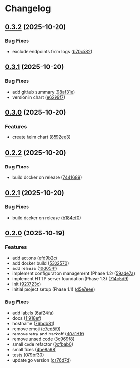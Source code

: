 # Changelog

## [0.3.2](https://github.com/vitalvas/alertmanager-gateway/compare/v0.3.1...v0.3.2) (2025-10-20)


### Bug Fixes

* exclude endpoints from logs ([b70c582](https://github.com/vitalvas/alertmanager-gateway/commit/b70c582371118830375fc8945b89dabae10635c9))

## [0.3.1](https://github.com/vitalvas/alertmanager-gateway/compare/v0.3.0...v0.3.1) (2025-10-20)


### Bug Fixes

* add github summary ([98af31e](https://github.com/vitalvas/alertmanager-gateway/commit/98af31e57b9cdb7c557d012145eb49bdfc3e93e3))
* version in chart ([e6299f7](https://github.com/vitalvas/alertmanager-gateway/commit/e6299f7043cd7fdabe1a74aa6cf29563a86eead6))

## [0.3.0](https://github.com/vitalvas/alertmanager-gateway/compare/v0.2.2...v0.3.0) (2025-10-20)


### Features

* create helm chart ([8592ee3](https://github.com/vitalvas/alertmanager-gateway/commit/8592ee399098cd5eba686af993f4b260dbcbe0a9))

## [0.2.2](https://github.com/vitalvas/alertmanager-gateway/compare/v0.2.1...v0.2.2) (2025-10-20)


### Bug Fixes

* build docker on release ([7441689](https://github.com/vitalvas/alertmanager-gateway/commit/744168935ced8d4b6c528aaf4fe361cf456c8be3))

## [0.2.1](https://github.com/vitalvas/alertmanager-gateway/compare/v0.2.0...v0.2.1) (2025-10-20)


### Bug Fixes

* build docker on release ([b184ef0](https://github.com/vitalvas/alertmanager-gateway/commit/b184ef025ccf6f37d9ea555ed1cf91850e836a6c))

## [0.2.0](https://github.com/vitalvas/alertmanager-gateway/compare/v0.1.0...v0.2.0) (2025-10-19)


### Features

* add actions ([efd9b2c](https://github.com/vitalvas/alertmanager-gateway/commit/efd9b2cb63eeb7572afcaffb4ad039928ea3b1e9))
* add docker build ([5332570](https://github.com/vitalvas/alertmanager-gateway/commit/5332570d596b63250ec9b98e184accf046a4704a))
* add release ([19d054f](https://github.com/vitalvas/alertmanager-gateway/commit/19d054ff30fea5aea7015efe1c4da91328fb59f3))
* implement configuration management (Phase 1.2) ([59ade7a](https://github.com/vitalvas/alertmanager-gateway/commit/59ade7a4f0e568aa17a57e7ba686fbb3c8f7f696))
* implement HTTP server foundation (Phase 1.3) ([714c5d9](https://github.com/vitalvas/alertmanager-gateway/commit/714c5d968d24598a983f342d6d5d8d7755b6f645))
* init ([923723c](https://github.com/vitalvas/alertmanager-gateway/commit/923723c3b76ddca883e4e8a6f056461a03246129))
* initial project setup (Phase 1.1) ([d5e7eee](https://github.com/vitalvas/alertmanager-gateway/commit/d5e7eeeaea615f4197f67b7ad3bb9e6d10cc66ad))


### Bug Fixes

* add labels ([6af24fa](https://github.com/vitalvas/alertmanager-gateway/commit/6af24fab452c33e10cb31109c4057d31fedba173))
* docs ([11918ef](https://github.com/vitalvas/alertmanager-gateway/commit/11918ef2a010b247f246e89afb581b8f7f217d95))
* hostname ([76bdb81](https://github.com/vitalvas/alertmanager-gateway/commit/76bdb81cb289a35fb842cd94630c036801921b3d))
* remove emoji ([c7ed5f9](https://github.com/vitalvas/alertmanager-gateway/commit/c7ed5f9290449aae4319b12c1a9232afeb04ee8b))
* remove retry and backoff ([4041d1f](https://github.com/vitalvas/alertmanager-gateway/commit/4041d1f9a879f2e615d8928e2d5676c7c7e3117a))
* remove unsed code ([3c969f8](https://github.com/vitalvas/alertmanager-gateway/commit/3c969f81e043d16c20c890ce5b4c816d984d32b6))
* small code refactor ([0cfbab0](https://github.com/vitalvas/alertmanager-gateway/commit/0cfbab0b7a78cb7ed5fd8ef91b3509b588ad04c2))
* small fixes ([4be8a98](https://github.com/vitalvas/alertmanager-gateway/commit/4be8a98af545184181b44190d21fe219150c88ec))
* tests ([079bf30](https://github.com/vitalvas/alertmanager-gateway/commit/079bf307dd016e4b562fa3bceb2b847329e4c7ed))
* update go version ([ca76d7d](https://github.com/vitalvas/alertmanager-gateway/commit/ca76d7dc7c4ef3cc093d058e6a14e3005da82046))
